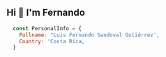 ## Hi 👋 I'm Fernando


```javascript
  const PersonalInfo = {
    Fullname: "Luis Fernando Sandoval Gutiérrez',
    Country: 'Costa Rica,
  }
